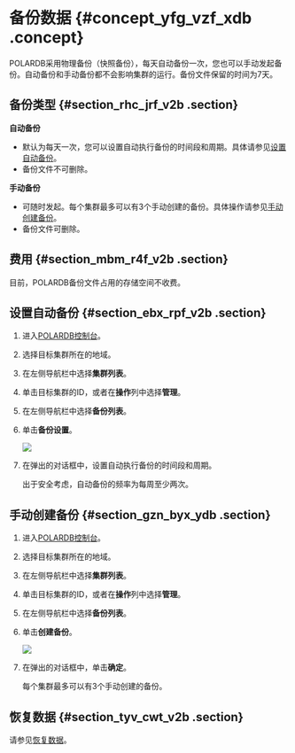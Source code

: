 # 备份数据 {#concept_yfg_vzf_xdb .concept}

POLARDB采用物理备份（快照备份），每天自动备份一次，您也可以手动发起备份。自动备份和手动备份都不会影响集群的运行。备份文件保留的时间为7天。

## 备份类型 {#section_rhc_jrf_v2b .section}

**自动备份**

-   默认为每天一次，您可以设置自动执行备份的时间段和周期。具体请参见[设置自动备份](#)。
-   备份文件不可删除。

**手动备份**

-   可随时发起。每个集群最多可以有3个手动创建的备份。具体操作请参见[手动创建备份](#)。
-   备份文件可删除。

## 费用 {#section_mbm_r4f_v2b .section}

目前，POLARDB备份文件占用的存储空间不收费。

## 设置自动备份 {#section_ebx_rpf_v2b .section}

1.  进入[POLARDB控制台](https://polardb.console.aliyun.com/)。
2.  选择目标集群所在的地域。
3.  在左侧导航栏中选择**集群列表**。
4.  单击目标集群的ID，或者在**操作**列中选择**管理**。
5.  在左侧导航栏中选择**备份列表**。
6.  单击**备份设置**。

    ![](http://static-aliyun-doc.oss-cn-hangzhou.aliyuncs.com/assets/img/13774/153675135211827_zh-CN.png)

7.  在弹出的对话框中，设置自动执行备份的时间段和周期。

    出于安全考虑，自动备份的频率为每周至少两次。


## 手动创建备份 {#section_gzn_byx_ydb .section}

1.  进入[POLARDB控制台](https://polardb.console.aliyun.com/)。
2.  选择目标集群所在的地域。
3.  在左侧导航栏中选择**集群列表**。
4.  单击目标集群的ID，或者在**操作**列中选择**管理**。
5.  在左侧导航栏中选择**备份列表**。
6.  单击**创建备份**。

    ![](http://static-aliyun-doc.oss-cn-hangzhou.aliyuncs.com/assets/img/13774/153675135211857_zh-CN.png)

7.  在弹出的对话框中，单击**确定**。

    每个集群最多可以有3个手动创建的备份。


## 恢复数据 {#section_tyv_cwt_v2b .section}

请参见[恢复数据](cn.zh-CN/用户指南/备份与恢复/恢复数据.md)。

